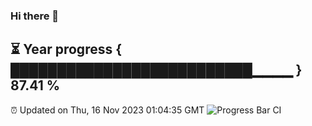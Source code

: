 ### Hi there 👋
⏳ Year progress { ██████████████████████████▁▁▁▁ } 87.41 %
---
⏰ Updated on Thu, 16 Nov 2023 01:04:35 GMT
![Progress Bar CI](https://github.com/liununu/liununu/workflows/Progress%20Bar%20CI/badge.svg)
